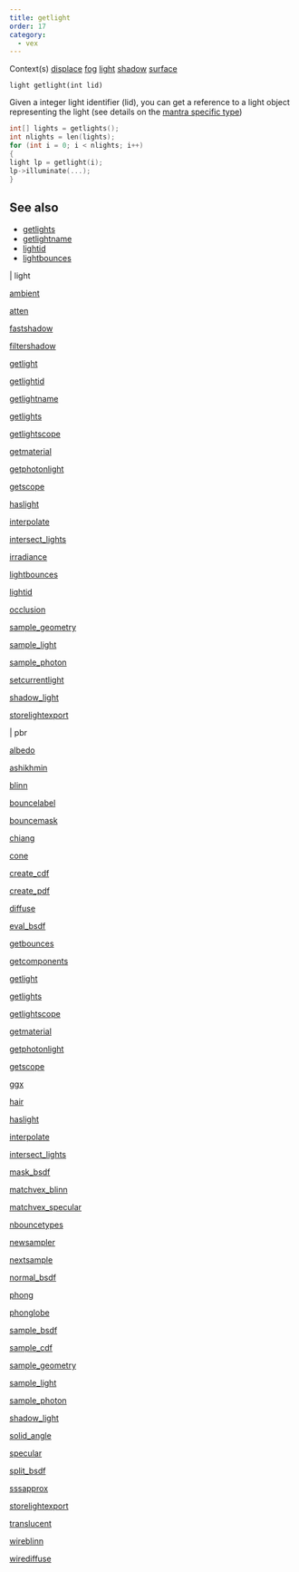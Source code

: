 ```yaml
---
title: getlight
order: 17
category:
  - vex
---
```




Context(s)
[displace](../contexts/displace.html)
[fog](../contexts/fog.html)
[light](../contexts/light.html)
[shadow](../contexts/shadow.html)
[surface](../contexts/surface.html)

`light getlight(int lid)`

Given a integer light identifier (lid), you can get a reference to a light
object representing the light (see details on the [mantra specific type](../lang.html#mantratypes))

```c
int[] lights = getlights();
int nlights = len(lights);
for (int i = 0; i < nlights; i++)
{
light lp = getlight(i);
lp->illuminate(...);
}

```



## See also

- [getlights](getlights.html)
- [getlightname](getlightname.html)
- [lightid](lightid.html)
- [lightbounces](lightbounces.html)

|
light

[ambient](ambient.html)

[atten](atten.html)

[fastshadow](fastshadow.html)

[filtershadow](filtershadow.html)

[getlight](getlight.html)

[getlightid](getlightid.html)

[getlightname](getlightname.html)

[getlights](getlights.html)

[getlightscope](getlightscope.html)

[getmaterial](getmaterial.html)

[getphotonlight](getphotonlight.html)

[getscope](getscope.html)

[haslight](haslight.html)

[interpolate](interpolate.html)

[intersect_lights](intersect_lights.html)

[irradiance](irradiance.html)

[lightbounces](lightbounces.html)

[lightid](lightid.html)

[occlusion](occlusion.html)

[sample_geometry](sample_geometry.html)

[sample_light](sample_light.html)

[sample_photon](sample_photon.html)

[setcurrentlight](setcurrentlight.html)

[shadow_light](shadow_light.html)

[storelightexport](storelightexport.html)

|
pbr

[albedo](albedo.html)

[ashikhmin](ashikhmin.html)

[blinn](blinn.html)

[bouncelabel](bouncelabel.html)

[bouncemask](bouncemask.html)

[chiang](chiang.html)

[cone](cone.html)

[create_cdf](create_cdf.html)

[create_pdf](create_pdf.html)

[diffuse](diffuse.html)

[eval_bsdf](eval_bsdf.html)

[getbounces](getbounces.html)

[getcomponents](getcomponents.html)

[getlight](getlight.html)

[getlights](getlights.html)

[getlightscope](getlightscope.html)

[getmaterial](getmaterial.html)

[getphotonlight](getphotonlight.html)

[getscope](getscope.html)

[ggx](ggx.html)

[hair](hair.html)

[haslight](haslight.html)

[interpolate](interpolate.html)

[intersect_lights](intersect_lights.html)

[mask_bsdf](mask_bsdf.html)

[matchvex_blinn](matchvex_blinn.html)

[matchvex_specular](matchvex_specular.html)

[nbouncetypes](nbouncetypes.html)

[newsampler](newsampler.html)

[nextsample](nextsample.html)

[normal_bsdf](normal_bsdf.html)

[phong](phong.html)

[phonglobe](phonglobe.html)

[sample_bsdf](sample_bsdf.html)

[sample_cdf](sample_cdf.html)

[sample_geometry](sample_geometry.html)

[sample_light](sample_light.html)

[sample_photon](sample_photon.html)

[shadow_light](shadow_light.html)

[solid_angle](solid_angle.html)

[specular](specular.html)

[split_bsdf](split_bsdf.html)

[sssapprox](sssapprox.html)

[storelightexport](storelightexport.html)

[translucent](translucent.html)

[wireblinn](wireblinn.html)

[wirediffuse](wirediffuse.html)
